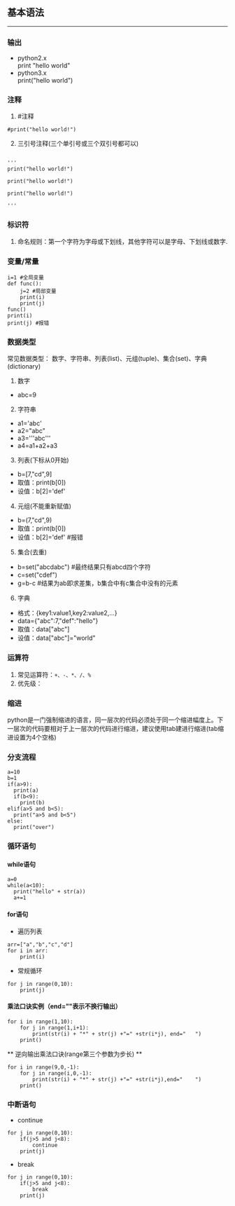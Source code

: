 ## 基本语法
---

### 输出
- python2.x  
print "hello world"
- python3.x  
print("hello world")

### 注释
1. #注释

  `#print("hello world!")`

2. 三引号注释(三个单引号或三个双引号都可以)

```

'''
print("hello world!")

print("hello world!")

print("hello world!")

'''
```

### 标识符
1. 命名规则：第一个字符为字母或下划线，其他字符可以是字母、下划线或数字.

### 变量/常量
```
i=1 #全局变量
def func():
    j=2 #局部变量
    print(i)
    print(j)
func()
print(i)
print(j) #报错
```

### 数据类型

常见数据类型：
  数字、字符串、列表(list)、元组(tuple)、集合(set)、字典(dictionary)

1. 数字
  - abc=9
2. 字符串
  - a1='abc'
  - a2="abc"
  - a3='''abc'''
  - a4=a1+a2+a3
3. 列表(下标从0开始)
  - b=[7,"cd",9]
  - 取值：print(b[0])
  - 设值：b[2]='def'
4. 元组(不能重新赋值)
  - b=(7,"cd",9)
  - 取值：print(b[0])
  - 设值：b[2]='def' #报错
5. 集合(去重)
  - b=set("abcdabc")  #最终结果只有abcd四个字符
  - c=set("cdef")
  - g=b-c #结果为ab即求差集，b集合中有c集合中没有的元素
6. 字典
  - 格式：{key1:value1,key2:value2,...}
  - data={"abc":7,"def":"hello"}
  - 取值：data["abc"]
  - 设值：data["abc"]="world"

### 运算符
1. 常见运算符：`+、-、*、/、%`
2. 优先级：

### 缩进
python是一门强制缩进的语言，同一层次的代码必须处于同一个缩进幅度上。下一层次的代码要相对于上一层次的代码进行缩进，建议使用tab建进行缩进(tab缩进设置为4个空格)

### 分支流程
```
a=10
b=1
if(a>9):
  print(a)
  if(b<9):
    print(b)
elif(a>5 and b<5):
  print("a>5 and b<5")
else:
  print("over")
```

### 循环语句
#### while语句
```
a=0
while(a<10):
  print("hello" + str(a))
  a+=1
```

#### for语句
- 遍历列表
```
arr=["a","b","c","d"]
for i in arr:
    print(i)
```
- 常规循环
```
for j in range(0,10):
    print(j)
```

#### 乘法口诀实例（end=""表示不换行输出）
```
for i in range(1,10):
    for j in range(1,i+1):
        print(str(i) + "*" + str(j) +"=" +str(i*j), end="   ")
    print()
```
** 逆向输出乘法口诀(range第三个参数为步长) **
```
for i in range(9,0,-1):
    for j in range(i,0,-1):
        print(str(i) + "*" + str(j) +"=" +str(i*j),end="    ")
    print()
```

### 中断语句
- continue
```
for j in range(0,10):
    if(j>5 and j<8):
        continue
    print(j)
```
- break
```
for j in range(0,10):
    if(j>5 and j<8):
        break
    print(j)
```
